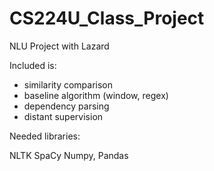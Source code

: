 # CS224U_Class_Project
NLU Project with Lazard

Included is:
- similarity comparison
- baseline algorithm (window, regex)
- dependency parsing
- distant supervision

Needed libraries:

NLTK
SpaCy
Numpy, Pandas
